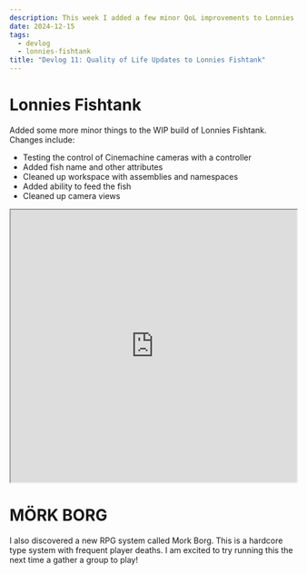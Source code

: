 ```yaml
---
description: This week I added a few minor QoL improvements to Lonnies Fishtank in order to get the game setup for steady and scalable development!
date: 2024-12-15
tags:
  - devlog
  - lonnies-fishtank
title: "Devlog 11: Quality of Life Updates to Lonnies Fishtank"
---
```



# Lonnies Fishtank

Added some more minor things to the WIP build of Lonnies Fishtank. Changes include:
- Testing the control of Cinemachine cameras with a controller
- Added fish name and other attributes
- Cleaned up workspace with assemblies and namespaces
- Added ability to feed the fish
- Cleaned up camera views

<!-- <iframe src="https://drive.google.com/file/d/1Rpy2zVqfmkm8qR7-dmNJFu2JXQMMTQqL/preview" width="640" height="480" allow="autoplay"></iframe> -->

<iframe src="https://drive.google.com/file/d/1-3Dzf0tzT3prOIIiGmG9v1zzc1i1i_0a/preview" width="100%" height="480" allow="autoplay"></iframe>


# MÖRK BORG

I also discovered a new RPG system called Mork Borg. This is a hardcore type system with frequent player deaths. I am excited to try running this the next time a gather a group to play!